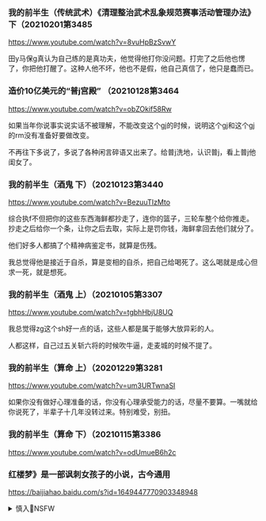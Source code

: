 ### 我的前半生（传统武术）《清理整治武术乱象规范赛事活动管理办法》下（20210201第3485
https://www.youtube.com/watch?v=8vuHpBzSvwY

田y马保g真认为自己练的是真功夫，他觉得他打你没问题。打完了之后他也愣了，你把他打醒了。这种人他不坏，他也不是假，他自己真信了，他只是蠢而已。

### 造价10亿美元的“普j宫殿” （20210128第3464
https://www.youtube.com/watch?v=obZOkif58Rw

如果当年你说事实说实话不被理解，不能改变这个gj的时候，说明这个gj和这个gj的rm没有准备好要做改变。

不再往下多说了，多说了各种闲言碎语又出来了。给普j洗地，认识普j，看上普j他闺女了。

### 我的前半生（酒鬼 下）（20210123第3440
https://www.youtube.com/watch?v=BezuuTIzMto

综合执f不但把你的这些东西海鲜都抄走了，连你的篮子，三轮车整个给你推走。抄走之后给你一个条，让你之后去取，实际上是罚你钱，海鲜拿回去他们就分了。

他们好多人都搞了个精神病鉴定书，就算是伤残。

我总觉得他是接近于自杀，算是变相的自杀，把自己给喝死了。这么喝就是成心但求一死，就是想死。

### 我的前半生（酒鬼 上）（20210105第3307
https://www.youtube.com/watch?v=tgbhHbjU8UQ

我总觉得zg这个sh好一点的话，这些人都是属于能够大放异彩的人。

人都这样，自己过五关斩六将的时候吹牛逼，走麦城的时候不提了。

### 我的前半生（算命 上）（20201229第3281
https://www.youtube.com/watch?v=um3URTwnaSI

如果你没有做好心理准备的话，你没有心理承受能力的话，尽量不要算。一嘴就给你说死了，半辈子十几年没转过来。特别难受，别扭。

### 我的前半生（算命 下）（20210115第3386
https://www.youtube.com/watch?v=odUmueB6h2c

### 红楼梦》是一部讽刺女孩子的小说，古今通用
https://baijiahao.baidu.com/s?id=1649447770903348948

<details><summary>慎入🔞NSFW</summary>

Not Safe For Work
![](https://upload.wikimedia.org/wikipedia/commons/thumb/d/d3/Biohazard_Symbol_Specification.png/210px-Biohazard_Symbol_Specification.png)

<details><summary><b>风险自理Use At Your Own Risk🈲</summary>

### zg迫害著名保钓人士，充分说明抗日只是偶尔的需要（20201211第3198
https://www.youtube.com/watch?v=vT9Lu8xFgHM

跟日本关系不好了，需要了你么出来闹一闹。保卫钓鱼d，抗日砸日本车OK，这是zf需要的时候。zf不需要的时候你们老实待着，不要抗日。亲日的时候举着鲜花，说欢迎欢迎，热烈欢迎。不需要的时候zf一个眼色，拿着臭鸡蛋往日本领事馆里扔，拿着车锁去砸日本车。

该拿鲜花的时候你还砸日本车，zgzf就要治理治理你了，治理你的原因跟你到底是抗日保钓还是亲日没有关系，治你的原因是你不长眼眉，是你不懂事，不听上面的。

### 讲清楚：m主d和g和d都有人选举作弊（20201108第3086
https://www.youtube.com/watch?v=YmvhTGwPHnM

很多人认为只要xjp下去了，换个人就好。不会的，这个不是g产d的问题也不是xjp的问题。你把xjp换下去，换李kq就好了吗？不会的好的，你把g产d换下去，再换一个d就好了吗？不会的。只不过就是改c换代，换了一个hd而已。

m主d和g和d在那掐，老bx日子就好过了。g不聊生，m就聊生了。

美国的m主体z不是最好的体z，但是它有一个好处事在自我的斗争当中不断暴露自己的问题。每一次暴露自己的问题之后，他就自己去修补，不断地在进化。

而我们经常暴露不出那些问题来，因为很多问题都在桌子底下私下去解决了。

### 抗美援c，保家卫g的z相，c鲜战争到底谁输谁赢？（20201025第3052
https://www.youtube.com/watch?v=imIvMBUc7Ho

你要想象一下，may同志如果当时从北c鲜战场回去了。
我们成功地在c鲜战场上消灭了may同志。

may同志如果没有死在北c鲜的话，现在统治zg的是谁呢？就是m三胖啊。

我们zg人也是还跟文g一样，还穿着那种蓝色的制服，还是拿着那个小本在那喊：mzx万岁，m三zx万岁。

### 恒d暴雷，负债8355亿，许家y威胁xjp，不救恒大，整个zg经济就垮了（20200924第2936
https://www.youtube.com/watch?v=Vg6rXq8xLL8

</details>
</details>
